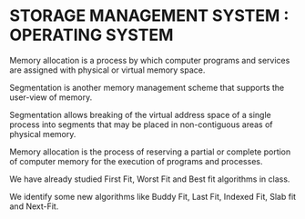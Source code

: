 # STORAGE MANAGEMENT SYSTEM : OPERATING SYSTEM


 Memory allocation is a process by which computer programs and services are assigned with physical or virtual memory space.


 Segmentation is another memory management scheme that supports the user-view of memory. 

 Segmentation allows breaking of the virtual address space of a single process into segments that may be placed in non-contiguous areas of physical memory. 
 

 Memory allocation is the process of reserving a partial or complete portion of computer memory for the execution of programs and processes.


 We have already studied First Fit, Worst Fit and Best fit algorithms in class.
 
 We identify some new algorithms like Buddy Fit, Last Fit, Indexed Fit, Slab fit and Next-Fit.